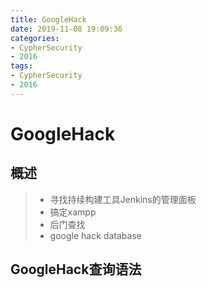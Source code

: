 ```yaml
---
title: GoogleHack
date: 2019-11-08 19:09:36
categories:
- CypherSecurity
- 2016
tags:
- CypherSecurity
- 2016
---
```


# GoogleHack  

## 概述  

> - 寻找持续构建工具Jenkins的管理面板   
> - 搞定xampp  
> - 后门查找  
> - google hack database  

## GoogleHack查询语法  











